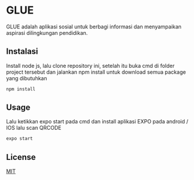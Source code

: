 # GLUE

GLUE adalah aplikasi sosial untuk berbagi informasi dan menyampaikan aspirasi dilingkungan pendidikan.

## Instalasi

Install node js, lalu clone repository ini, setelah itu buka cmd di folder project tersebut dan jalankan npm install untuk download semua package yang dibutuhkan

```bash
npm install
```

## Usage
Lalu ketikkan expo start pada cmd dan install aplikasi EXPO pada android / IOS lalu scan QRCODE
```bash
expo start
```


## License
[MIT](https://choosealicense.com/licenses/mit/)